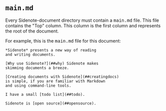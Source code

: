 <tt>main.md</tt>
------------------

Every Sidenote-document directory must contain a <tt>main.md</tt> file. This file contains the "Top" column. This column is the first column and represents the root of the document.

For example, this is the <tt>main.md</tt> file for this document:

    *Sidenote* presents a new way of reading
    and writing documents.

    [Why use Sidenote?](##why) Sidenote makes
    skimming documents a breeze.

    [Creating documents with Sidenote](##creatingdocs)
    is simple, if you are familiar with Markdown
    and using command-line tools.

    I have a small [todo list](##todo).

    Sidenote is [open source](##opensource).

